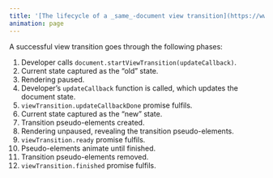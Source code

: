 ```yaml
---
title: '[The lifecycle of a _same_-document view transition](https://www.w3.org/TR/css-view-transitions-1/#lifecycle)'
animation: page
---
```


<div style="text-align: left">

A successful view transition goes through the following phases:

1. Developer calls `document.startViewTransition(updateCallback)`.
1. Current state captured as the “old” state.
1. Rendering paused.
1. Developer’s `updateCallback` function is called, which updates the document state.
1. `viewTransition.updateCallbackDone` promise fulfils.
1. Current state captured as the “new” state.
1. Transition pseudo-elements created.
1. Rendering unpaused, revealing the transition pseudo-elements.
1. `viewTransition.ready` promise fulfils.
1. Pseudo-elements animate until finished.
1. Transition pseudo-elements removed.
1. `viewTransition.finished` promise fulfils.

</div>
